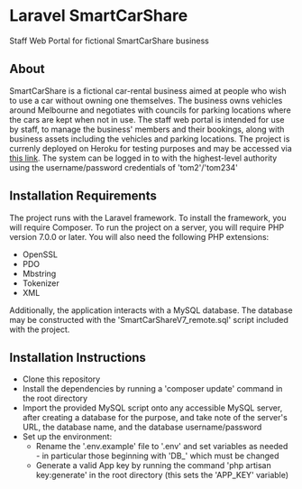 # Laravel SmartCarShare
Staff Web Portal for fictional SmartCarShare business

## About
SmartCarShare is a fictional car-rental business aimed at people who wish to use a car without owning one themselves. The business owns vehicles around Melbourne and negotiates with councils for parking locations where the cars are kept when not in use.
The staff web portal is intended for use by staff, to manage the business' members and their bookings, along with business assets including the vehicles and parking locations.
The project is currenly deployed on Heroku for testing purposes and may be accessed via [this link](http://smartcarshare-thing.herokuapp.com). The system can be logged in to with the highest-level authority using the username/password credentials of 'tom2'/'tom234'

## Installation Requirements
The project runs with the Laravel framework. To install the framework, you will require Composer.
To run the project on a server, you will require PHP version 7.0.0 or later. You will also need the following PHP extensions:
* OpenSSL
* PDO
* Mbstring
* Tokenizer
* XML

Additionally, the application interacts with a MySQL database. The database may be constructed with the 'SmartCarShareV7_remote.sql' script included with the project.

## Installation Instructions
* Clone this repository
* Install the dependencies by running a 'composer update' command in the root directory
* Import the provided MySQL script onto any accessible MySQL server, after creating a database for the purpose, and take note of the server's URL, the database name, and the database username/password
* Set up the environment:
  * Rename the '.env.example' file to '.env' and set variables as needed - in particular those beginning with 'DB_' which must be changed
  * Generate a valid App key by running the command 'php artisan key:generate' in the root directory (this sets the 'APP_KEY' variable)

